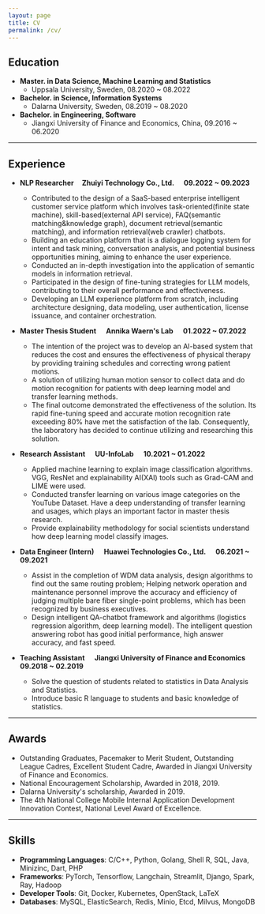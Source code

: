 ```yaml
---
layout: page
title: CV
permalink: /cv/
---
```


## Education
- **Master. in Data Science, Machine Learning and Statistics** 
  - Uppsala University, Sweden, 08.2020 ~ 08.2022
- **Bachelor. in Science, Information Systems**  
  - Dalarna University, Sweden, 08.2019 ~ 08.2020
- **Bachelor. in Engineering, Software**  
  - Jiangxi University of Finance and Economics, China, 09.2016 ~ 06.2020

-----
## Experience
- **NLP Researcher&nbsp;&nbsp;&nbsp;&nbsp; Zhuiyi Technology Co., Ltd. &nbsp;&nbsp;&nbsp;&nbsp; 09.2022 ~ 09.2023**
  - Contributed to the design of a SaaS-based enterprise intelligent customer service platform which involves task-oriented(finite state machine), skill-based(external API service), FAQ(semantic matching&knowledge graph), document retrieval(semantic matching), and information retrieval(web crawler) chatbots.
  - Building an education platform that is a dialogue logging system for intent and task mining, conversation analysis, and potential business opportunities mining, aiming to enhance the user experience.
  - Conducted an in-depth investigation into the application of semantic models in information retrieval.
  - Participated in the design of fine-tuning strategies for LLM models, contributing to their overall performance and effectiveness.
  - Developing an LLM experience platform from scratch, including architecture designing, data modeling, user authentication, license issuance, and container orchestration.
  
  

- **Master Thesis Student &nbsp;&nbsp;&nbsp;&nbsp; Annika Waern's Lab &nbsp;&nbsp;&nbsp;&nbsp; 01.2022 ~ 07.2022**
  - The intention of the project was to develop an AI-based system that reduces the cost and ensures the effectiveness of physical therapy by providing training schedules and correcting wrong patient motions.
  - A solution of utilizing human motion sensor to collect data and do motion recognition for patients with deep learning model and transfer learning methods.
  - The final outcome demonstrated the effectiveness of the solution. Its rapid fine-tuning speed and accurate motion recognition rate exceeding 80\% have met the satisfaction of the lab. Consequently, the laboratory has decided to continue utilizing and researching this solution.
- **Research Assistant &nbsp;&nbsp;&nbsp;&nbsp; UU-InfoLab &nbsp;&nbsp;&nbsp;&nbsp; 10.2021 ~ 01.2022**
  - Applied machine learning to explain image classification algorithms. VGG, ResNet and explainability AI(XAI) tools such as Grad-CAM and LIME were used.
  - Conducted transfer learning on various image categories on the YouTube Dataset. Have a deep understanding of transfer learning and usages, which plays an important factor in master thesis research.
  - Provide explainability methodology for social scientists understand how deep learning model classify images.
 
- **Data Engineer (Intern) &nbsp;&nbsp;&nbsp;&nbsp; Huawei Technologies Co., Ltd. &nbsp;&nbsp;&nbsp;&nbsp; 06.2021 ~ 09.2021**
  - Assist in the completion of WDM data analysis, design algorithms to find out the same routing problem; Helping network operation and maintenance personnel improve the accuracy and efficiency of judging multiple bare fiber single-point problems, which has been recognized by business executives.
  - Design intelligent QA-chatbot framework and algorithms (logistics regression algorithm, deep learning model). The intelligent question answering robot has good initial performance, high answer accuracy, and fast speed.

- **Teaching Assistant &nbsp;&nbsp;&nbsp;&nbsp; Jiangxi University of Finance and Economics &nbsp;&nbsp;&nbsp;&nbsp; 09.2018 ~ 02.2019**
  - Solve the question of students related to statistics in Data Analysis and Statistics.
  - Introduce basic R language to students and basic knowledge of statistics.
  
--------------

## Awards
  - Outstanding Graduates, Pacemaker to Merit Student, Outstanding League Cadres, Excellent Student Cadre, Awarded in Jiangxi University of Finance and Economics.
  - National Encouragement Scholarship, Awarded in 2018, 2019.
  - Dalarna University's scholarship, Awarded in 2019.
  - The 4th National College Mobile Internal Application Development Innovation Contest, National Level Award of Excellence.

--------

## Skills
  - **Programming Languages**: C/C++, Python, Golang, Shell R, SQL, Java, Minizinc, Dart, PHP
  - **Frameworks**: PyTorch, Tensorflow, Langchain, Streamlit, Django, Spark, Ray, Hadoop
  - **Developer Tools**: Git, Docker, Kubernetes, OpenStack, LaTeX
  - **Databases**: MySQL, ElasticSearch, Redis, Minio, Etcd, Milvus, MongoDB